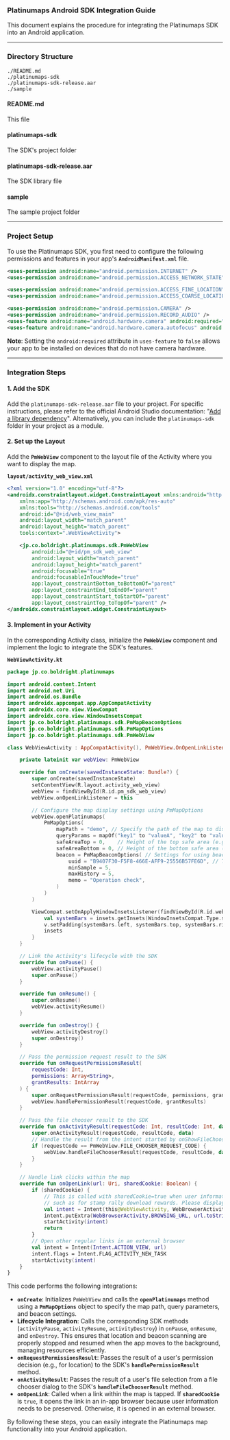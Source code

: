 ### Platinumaps Android SDK Integration Guide

This document explains the procedure for integrating the Platinumaps SDK into an Android application.

-----

### Directory Structure

```
./README.md
./platinumaps-sdk
./platinumaps-sdk-release.aar
./sample
```

#### README.md

This file

#### platinumaps-sdk

The SDK's project folder

#### platinumaps-sdk-release.aar

The SDK library file

#### sample

The sample project folder

-----

### Project Setup

To use the Platinumaps SDK, you first need to configure the following permissions and features in your app's **`AndroidManifest.xml`** file.

```xml
<uses-permission android:name="android.permission.INTERNET" />
<uses-permission android:name="android.permission.ACCESS_NETWORK_STATE" />

<uses-permission android:name="android.permission.ACCESS_FINE_LOCATION" />
<uses-permission android:name="android.permission.ACCESS_COARSE_LOCATION" />

<uses-permission android:name="android.permission.CAMERA" />
<uses-permission android:name="android.permission.RECORD_AUDIO" />
<uses-feature android:name="android.hardware.camera" android:required="false" />
<uses-feature android:name="android.hardware.camera.autofocus" android:required="false" />
```

**Note**: Setting the `android:required` attribute in `uses-feature` to `false` allows your app to be installed on devices that do not have camera hardware.

-----

### Integration Steps

#### 1\. Add the SDK

Add the `platinumaps-sdk-release.aar` file to your project. For specific instructions, please refer to the official Android Studio documentation: "[Add a library dependency](https://www.google.com/search?q=https://developer.android.com/studio/projects/android-library%3Fhl%3Den%23psd-add-library-dependency)".
Alternatively, you can include the `platinumaps-sdk` folder in your project as a module.

#### 2\. Set up the Layout

Add the **`PmWebView`** component to the layout file of the Activity where you want to display the map.

**`layout/activity_web_view.xml`**

```xml
<?xml version="1.0" encoding="utf-8"?>
<androidx.constraintlayout.widget.ConstraintLayout xmlns:android="http://schemas.android.com/apk/res/android"
    xmlns:app="http://schemas.android.com/apk/res-auto"
    xmlns:tools="http://schemas.android.com/tools"
    android:id="@+id/web_view_main"
    android:layout_width="match_parent"
    android:layout_height="match_parent"
    tools:context=".WebViewActivity">

    <jp.co.boldright.platinumaps.sdk.PmWebView
        android:id="@+id/pm_sdk_web_view"
        android:layout_width="match_parent"
        android:layout_height="match_parent"
        android:focusable="true"
        android:focusableInTouchMode="true"
        app:layout_constraintBottom_toBottomOf="parent"
        app:layout_constraintEnd_toEndOf="parent"
        app:layout_constraintStart_toStartOf="parent"
        app:layout_constraintTop_toTopOf="parent" />
</androidx.constraintlayout.widget.ConstraintLayout>
```

#### 3\. Implement in your Activity

In the corresponding Activity class, initialize the **`PmWebView`** component and implement the logic to integrate the SDK's features.

**`WebViewActivity.kt`**

```kotlin
package jp.co.boldright.platinumaps

import android.content.Intent
import android.net.Uri
import android.os.Bundle
import androidx.appcompat.app.AppCompatActivity
import androidx.core.view.ViewCompat
import androidx.core.view.WindowInsetsCompat
import jp.co.boldright.platinumaps.sdk.PmMapBeaconOptions
import jp.co.boldright.platinumaps.sdk.PmMapOptions
import jp.co.boldright.platinumaps.sdk.PmWebView

class WebViewActivity : AppCompatActivity(), PmWebView.OnOpenLinkListener {

    private lateinit var webView: PmWebView

    override fun onCreate(savedInstanceState: Bundle?) {
        super.onCreate(savedInstanceState)
        setContentView(R.layout.activity_web_view)
        webView = findViewById(R.id.pm_sdk_web_view)
        webView.onOpenLinkListener = this

        // Configure the map display settings using PmMapOptions
        webView.openPlatinumaps(
            PmMapOptions(
                mapPath = "demo", // Specify the path of the map to display
                queryParams = mapOf("key1" to "valueA", "key2" to "value2"), // Specify query parameters as a Map
                safeAreaTop = 0,    // Height of the top safe area (e.g., notch) for full-screen displays
                safeAreaBottom = 0, // Height of the bottom safe area (e.g., navigation bar) for full-screen displays
                beacon = PmMapBeaconOptions( // Settings for using beacons
                    uuid = "B9407F30-F5F8-466E-AFF9-25556B57FE6D", // Target beacon UUID
                    minSample = 5,
                    maxHistory = 5,
                    memo = "Operation check",
                )
            )
        )

        ViewCompat.setOnApplyWindowInsetsListener(findViewById(R.id.web_view_main)) { v, insets ->
            val systemBars = insets.getInsets(WindowInsetsCompat.Type.systemBars())
            v.setPadding(systemBars.left, systemBars.top, systemBars.right, systemBars.bottom)
            insets
        }
    }

    // Link the Activity's lifecycle with the SDK
    override fun onPause() {
        webView.activityPause()
        super.onPause()
    }

    override fun onResume() {
        super.onResume()
        webView.activityResume()
    }

    override fun onDestroy() {
        webView.activityDestroy()
        super.onDestroy()
    }

    // Pass the permission request result to the SDK
    override fun onRequestPermissionsResult(
        requestCode: Int,
        permissions: Array<String>,
        grantResults: IntArray
    ) {
        super.onRequestPermissionsResult(requestCode, permissions, grantResults)
        webView.handlePermissionResult(requestCode, grantResults)
    }

    // Pass the file chooser result to the SDK
    override fun onActivityResult(requestCode: Int, resultCode: Int, data: Intent?) {
        super.onActivityResult(requestCode, resultCode, data)
        // Handle the result from the intent started by onShowFileChooser
        if (requestCode == PmWebView.FILE_CHOOSER_REQUEST_CODE) {
            webView.handleFileChooserResult(requestCode, resultCode, data)
        }
    }

    // Handle link clicks within the map
    override fun onOpenLink(url: Uri, sharedCookie: Boolean) {
        if (sharedCookie) {
            // This is called with sharedCookie=true when user information needs to be carried over,
            // such as for stamp rally download rewards. Please display in an in-app browser.
            val intent = Intent(this@WebViewActivity, WebBrowserActivity::class.java)
            intent.putExtra(WebBrowserActivity.BROWSING_URL, url.toString())
            startActivity(intent)
            return
        }
        // Open other regular links in an external browser
        val intent = Intent(Intent.ACTION_VIEW, url)
        intent.flags = Intent.FLAG_ACTIVITY_NEW_TASK
        startActivity(intent)
    }
}
```

This code performs the following integrations:

  * **`onCreate`**: Initializes `PmWebView` and calls the **`openPlatinumaps`** method using a **`PmMapOptions`** object to specify the map path, query parameters, and beacon settings.
  * **Lifecycle Integration**: Calls the corresponding SDK methods (`activityPause`, `activityResume`, `activityDestroy`) in `onPause`, `onResume`, and `onDestroy`. This ensures that location and beacon scanning are properly stopped and resumed when the app moves to the background, managing resources efficiently.
  * **`onRequestPermissionsResult`**: Passes the result of a user's permission decision (e.g., for location) to the SDK's **`handlePermissionResult`** method.
  * **`onActivityResult`**: Passes the result of a user's file selection from a file chooser dialog to the SDK's **`handleFileChooserResult`** method.
  * **`onOpenLink`**: Called when a link within the map is tapped. If **`sharedCookie`** is `true`, it opens the link in an in-app browser because user information needs to be preserved. Otherwise, it is opened in an external browser.

By following these steps, you can easily integrate the Platinumaps map functionality into your Android application.
